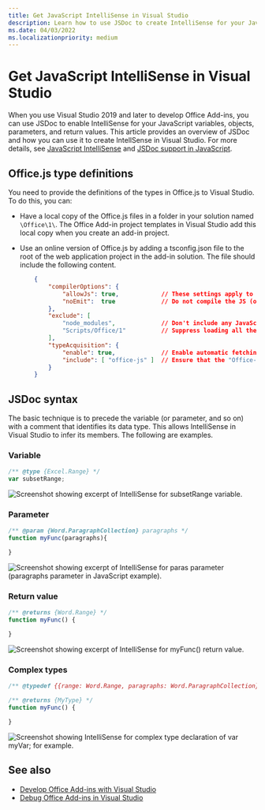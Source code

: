 ```yaml
---
title: Get JavaScript IntelliSense in Visual Studio
description: Learn how to use JSDoc to create IntelliSense for your JavaScript variables, objects, parameters, and return values.
ms.date: 04/03/2022
ms.localizationpriority: medium
---
```



# Get JavaScript IntelliSense in Visual Studio

When you use Visual Studio 2019 and later to develop Office Add-ins, you can use JSDoc to enable IntelliSense for your JavaScript variables, objects, parameters, and return values. This article provides an overview of JSDoc and how you can use it to create IntellSense in Visual Studio. For more details, see [JavaScript IntelliSense](/visualstudio/ide/javascript-intellisense) and [JSDoc support in JavaScript](https://github.com/Microsoft/TypeScript/wiki/JsDoc-support-in-JavaScript). 

## Office.js type definitions

You need to provide the definitions of the types in Office.js to Visual Studio. To do this, you can:

- Have a local copy of the Office.js files in a folder in your solution named `\Office\1\`. The Office Add-in project templates in Visual Studio add this local copy when you create an add-in project. 
- Use an online version of Office.js by adding a tsconfig.json file to the root of the web application project in the add-in solution. The file should include the following content.

    ```json
        {
            "compilerOptions": {
                "allowJs": true,            // These settings apply to JavaScript files also.
                "noEmit":  true             // Do not compile the JS (or TS) files in this project.
            },
            "exclude": [
                "node_modules",             // Don't include any JavaScript found under "node_modules".
                "Scripts/Office/1"          // Suppress loading all the JavaScript files from the Office NuGet package.
            ],
            "typeAcquisition": {
                "enable": true,             // Enable automatic fetching of type definitions for detected JavaScript libraries.
                "include": [ "office-js" ]  // Ensure that the "Office-js" type definition is fetched.
            }
        }
    ```

## JSDoc syntax

The basic technique is to precede the variable (or parameter, and so on) with a comment that identifies its data type. This allows IntelliSense in Visual Studio to infer its members. The following are examples.

### Variable

```js
/** @type {Excel.Range} */
var subsetRange;
```

![Screenshot showing excerpt of IntelliSense for `subsetRange` variable.](../images/intellisense-vs17-var.png)

### Parameter

```js
/** @param {Word.ParagraphCollection} paragraphs */
function myFunc(paragraphs){

}
```

![Screenshot showing excerpt of IntelliSense for `paras` parameter (`paragraphs` parameter in JavaScript example).](../images/intellisense-vs17-param.png)

### Return value

```js
/** @returns {Word.Range} */
function myFunc() {

}
```

![Screenshot showing excerpt of IntelliSense for `myFunc()` return value.](../images/intellisense-vs17-return.png)

### Complex types

```js
/** @typedef {{range: Word.Range, paragraphs: Word.ParagraphCollection}} MyType

/** @returns {MyType} */
function myFunc() {

}
```

![Screenshot showing IntelliSense for complex type declaration of `var myVar;` for example.](../images/intellisense-vs17-complex-type.png)

## See also

- [Develop Office Add-ins with Visual Studio](develop-add-ins-visual-studio.md)
- [Debug Office Add-ins in Visual Studio](debug-office-add-ins-in-visual-studio.md)
